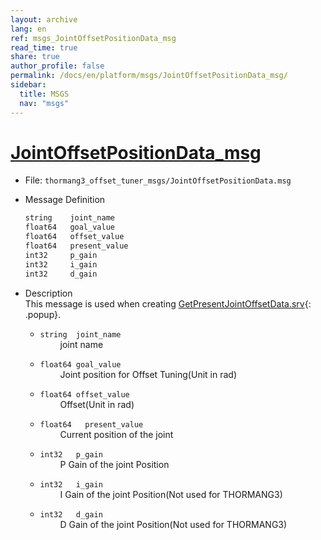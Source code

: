 ```yaml
---
layout: archive
lang: en
ref: msgs_JointOffsetPositionData_msg
read_time: true
share: true
author_profile: false
permalink: /docs/en/platform/msgs/JointOffsetPositionData_msg/
sidebar:
  title: MSGS
  nav: "msgs"
---
```


# [JointOffsetPositionData_msg](#jointoffsetpositiondata-msg)

- File: `thormang3_offset_tuner_msgs/JointOffsetPositionData.msg`

- Message Definition

    ```cpp
    string    joint_name
    float64   goal_value
    float64   offset_value
    float64   present_value
    int32     p_gain
    int32     i_gain
    int32     d_gain
    ```

- Description  
This message is used when creating [GetPresentJointOffsetData.srv]{: .popup}.

    * `string  joint_name`  
&emsp;&emsp; joint name

    * `float64 goal_value`  
&emsp;&emsp; Joint position for Offset Tuning(Unit in rad)

    * `float64 offset_value`  
&emsp;&emsp; Offset(Unit in rad)

    * `float64   present_value`  
&emsp;&emsp; Current position of the joint

    * `int32   p_gain`  
&emsp;&emsp; P Gain of the joint Position

    * `int32   i_gain`  
&emsp;&emsp; I Gain of the joint Position(Not used for THORMANG3)

    * `int32   d_gain`  
&emsp;&emsp; D Gain of the joint Position(Not used for THORMANG3)

[GetPresentJointOffsetData.srv]: /docs/en/popup/GetPresentJointOffsetData.srv/
